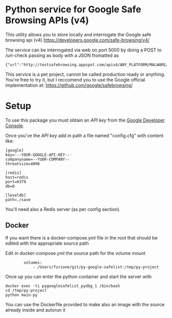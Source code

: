 # Python service for Google Safe Browsing APIs (v4)

This utility allows you to store locally and interrogate 
the Google safe browsing api (v4) https://developers.google.com/safe-browsing/v4/

The service can be interrogated via web on port 5000 by doing a POST to /url-check
passing as body with a JSON fromatted as
```
{"url":"http://testsafebrowsing.appspot.com/apiv4/ANY_PLATFORM/MALWARE/URL/"}
```

This service is a pet project, cannot be called production ready or anything.
You're free to try it, but I reccomend you to use the Google official implementation at: https://github.com/google/safebrowsing/

# Setup

To use this package you must obtain an *API key* from the
[Google Developer Console](https://console.developers.google.com/).

Once you've the *API key* add in path a file named "config.cfg" with content like:
```
[google]
key=---YOUR-GOOGLE-API-KEY---
companyname=--YUOR-COMPANY--
threatsize=4096

[redis]
host=redis
port=6379
db=0

[leveldb]
path=./save
```

You'll need also a Redis server (as per config section).

## Docker

If you want there is a docker-compose.yml file in the root that should be edited with 
the appropriate source path

Edit in docker-compose.yml the source path for the volume mount
```
        volumes:
            - /Users/furione/git/py-google-safelist:/tmp/py-project
```

Once up you can enter the python container and start the server with

```
docker exec -ti pygooglesafelist_pydbg_1 /bin/bash
cd /tmp/py-project
python main-py
```

You can use the Dockerfile provided to make also an image with the source already inside and autorun it